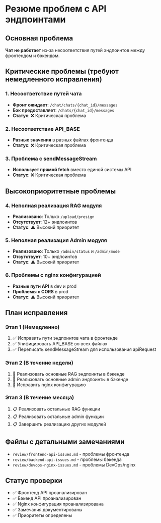 # Резюме проблем с API эндпоинтами

## Основная проблема
**Чат не работает** из-за несоответствия путей эндпоинтов между фронтендом и бэкендом.

## Критические проблемы (требуют немедленного исправления)

### 1. Несоответствие путей чата
- **Фронт ожидает**: `/chat/chats/{chat_id}/messages`
- **Бэк предоставляет**: `/chats/{chat_id}/messages`
- **Статус**: ❌ Критическая проблема

### 2. Несоответствие API_BASE
- **Разные значения** в разных файлах фронтенда
- **Статус**: ❌ Критическая проблема

### 3. Проблема с sendMessageStream
- **Использует прямой fetch** вместо единой системы API
- **Статус**: ❌ Критическая проблема

## Высокоприоритетные проблемы

### 4. Неполная реализация RAG модуля
- **Реализовано**: Только `/upload/presign`
- **Отсутствует**: 12+ эндпоинтов
- **Статус**: ⚠️ Высокий приоритет

### 5. Неполная реализация Admin модуля
- **Реализовано**: Только `/admin/status` и `/admin/mode`
- **Отсутствует**: 10+ эндпоинтов
- **Статус**: ⚠️ Высокий приоритет

### 6. Проблемы с nginx конфигурацией
- **Разные пути API** в dev и prod
- **Проблемы с CORS** в prod
- **Статус**: ⚠️ Высокий приоритет

## План исправления

### Этап 1 (Немедленно)
1. ✅ Исправить пути эндпоинтов чата в фронтенде
2. ✅ Унифицировать API_BASE во всех файлах
3. ✅ Переписать sendMessageStream для использования apiRequest

### Этап 2 (В течение недели)
1. 🔄 Реализовать основные RAG эндпоинты в бэкенде
2. 🔄 Реализовать основные admin эндпоинты в бэкенде
3. 🔄 Исправить nginx конфигурацию

### Этап 3 (В течение месяца)
1. 📋 Реализовать остальные RAG функции
2. 📋 Реализовать остальные admin функции
3. 📋 Завершить реализацию других модулей

## Файлы с детальными замечаниями
- `review/frontend-api-issues.md` - проблемы фронтенда
- `review/backend-api-issues.md` - проблемы бэкенда  
- `review/devops-nginx-issues.md` - проблемы DevOps/nginx

## Статус проверки
- ✅ Фронтенд API проанализирован
- ✅ Бэкенд API проанализирован
- ✅ Nginx конфигурация проанализирована
- ✅ Замечания документированы
- ✅ Приоритеты определены
